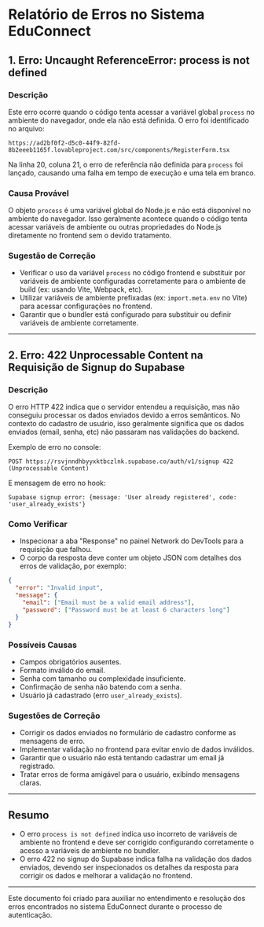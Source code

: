 # Relatório de Erros no Sistema EduConnect

## 1. Erro: Uncaught ReferenceError: process is not defined

### Descrição
Este erro ocorre quando o código tenta acessar a variável global `process` no ambiente do navegador, onde ela não está definida. O erro foi identificado no arquivo:

```
https://ad2bf0f2-d5c0-44f9-82fd-8b2eeeb1165f.lovableproject.com/src/components/RegisterForm.tsx
```

Na linha 20, coluna 21, o erro de referência não definida para `process` foi lançado, causando uma falha em tempo de execução e uma tela em branco.

### Causa Provável
O objeto `process` é uma variável global do Node.js e não está disponível no ambiente do navegador. Isso geralmente acontece quando o código tenta acessar variáveis de ambiente ou outras propriedades do Node.js diretamente no frontend sem o devido tratamento.

### Sugestão de Correção
- Verificar o uso da variável `process` no código frontend e substituir por variáveis de ambiente configuradas corretamente para o ambiente de build (ex: usando Vite, Webpack, etc).
- Utilizar variáveis de ambiente prefixadas (ex: `import.meta.env` no Vite) para acessar configurações no frontend.
- Garantir que o bundler está configurado para substituir ou definir variáveis de ambiente corretamente.

---

## 2. Erro: 422 Unprocessable Content na Requisição de Signup do Supabase

### Descrição
O erro HTTP 422 indica que o servidor entendeu a requisição, mas não conseguiu processar os dados enviados devido a erros semânticos. No contexto do cadastro de usuário, isso geralmente significa que os dados enviados (email, senha, etc) não passaram nas validações do backend.

Exemplo de erro no console:

```
POST https://rsvjnndhbyyxktbczlnk.supabase.co/auth/v1/signup 422 (Unprocessable Content)
```

E mensagem de erro no hook:

```
Supabase signup error: {message: 'User already registered', code: 'user_already_exists'}
```

### Como Verificar
- Inspecionar a aba "Response" no painel Network do DevTools para a requisição que falhou.
- O corpo da resposta deve conter um objeto JSON com detalhes dos erros de validação, por exemplo:

```json
{
  "error": "Invalid input",
  "message": {
    "email": ["Email must be a valid email address"],
    "password": ["Password must be at least 6 characters long"]
  }
}
```

### Possíveis Causas
- Campos obrigatórios ausentes.
- Formato inválido do email.
- Senha com tamanho ou complexidade insuficiente.
- Confirmação de senha não batendo com a senha.
- Usuário já cadastrado (erro `user_already_exists`).

### Sugestões de Correção
- Corrigir os dados enviados no formulário de cadastro conforme as mensagens de erro.
- Implementar validação no frontend para evitar envio de dados inválidos.
- Garantir que o usuário não está tentando cadastrar um email já registrado.
- Tratar erros de forma amigável para o usuário, exibindo mensagens claras.

---

## Resumo

- O erro `process is not defined` indica uso incorreto de variáveis de ambiente no frontend e deve ser corrigido configurando corretamente o acesso a variáveis de ambiente no bundler.
- O erro 422 no signup do Supabase indica falha na validação dos dados enviados, devendo ser inspecionados os detalhes da resposta para corrigir os dados e melhorar a validação no frontend.

---

Este documento foi criado para auxiliar no entendimento e resolução dos erros encontrados no sistema EduConnect durante o processo de autenticação.
